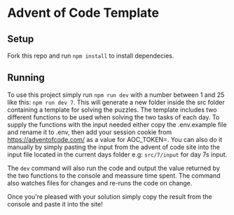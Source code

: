 # Advent of Code Template

## Setup

Fork this repo and run `npm install` to install dependecies.

## Running

To use this project simply run `npm run dev` with a number between 1 and 25 like this: `npm run dev 7`. This will generate a new folder inside the src folder containing a template for solving the puzzles. The template includes two different functions to be used when solving the two tasks of each day. To supply the functions with the input needed either copy the .env.example file and rename it to .env, then add your session cookie from https://adventofcode.com/ as a value for AOC_TOKEN=. You can also do it manually by simply pasting the input from the advent of code site into the input file located in the current days folder e.g: `src/7/input` for day 7s input.

The `dev` command will also run the code and output the value returned by the two functions to the console and meassure time spent. The command also watches files for changes and re-runs the code on change.

Once you're pleased with your solution simply copy the result from the console and paste it into the site!
